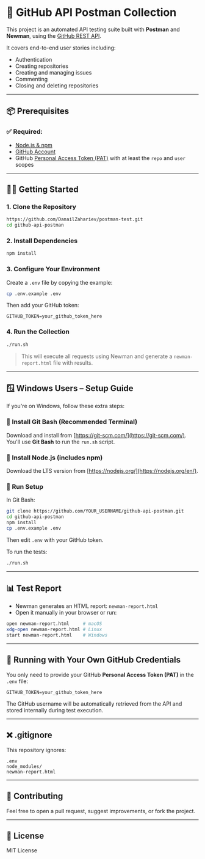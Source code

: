 # 🧪 GitHub API Postman Collection

This project is an automated API testing suite built with **Postman** and **Newman**, using the [GitHub REST API](https://docs.github.com/en/rest).

It covers end-to-end user stories including:
- Authentication
- Creating repositories
- Creating and managing issues
- Commenting
- Closing and deleting repositories

---

## 📦 Prerequisites

### ✅ Required:
- [Node.js & npm](https://nodejs.org)
- [GitHub Account](https://github.com/)
- GitHub [Personal Access Token (PAT)](https://github.com/settings/tokens) with at least the `repo` and `user` scopes

---

## 🧑‍💻 Getting Started

### 1. Clone the Repository

```bash
https://github.com/DanailZahariev/postman-test.git
cd github-api-postman
```

### 2. Install Dependencies

```bash
npm install
```

### 3. Configure Your Environment

Create a `.env` file by copying the example:

```bash
cp .env.example .env
```

Then add your GitHub token:

```env
GITHUB_TOKEN=your_github_token_here
```

### 4. Run the Collection

```bash
./run.sh
```

> This will execute all requests using Newman and generate a `newman-report.html` file with results.

---

## 🪟 Windows Users – Setup Guide

If you're on Windows, follow these extra steps:

### 🔹 Install Git Bash (Recommended Terminal)

Download and install from [https://git-scm.com/](https://git-scm.com/).  
You'll use **Git Bash** to run the `run.sh` script.

### 🔹 Install Node.js (includes npm)

Download the LTS version from [https://nodejs.org/](https://nodejs.org/en/).

### 🔹 Run Setup

In Git Bash:

```bash
git clone https://github.com/YOUR_USERNAME/github-api-postman.git
cd github-api-postman
npm install
cp .env.example .env
```

Then edit `.env` with your GitHub token.

To run the tests:

```bash
./run.sh
```

---

## 📊 Test Report

- Newman generates an HTML report: `newman-report.html`
- Open it manually in your browser or run:

```bash
open newman-report.html     # macOS
xdg-open newman-report.html # Linux
start newman-report.html    # Windows
```

---

## 🧪 Running with Your Own GitHub Credentials

You only need to provide your GitHub **Personal Access Token (PAT)** in the `.env` file:

```env
GITHUB_TOKEN=your_github_token_here
```

The GitHub username will be automatically retrieved from the API and stored internally during test execution.

---

## ❌ .gitignore

This repository ignores:

```gitignore
.env
node_modules/
newman-report.html
```

---

## 🙌 Contributing

Feel free to open a pull request, suggest improvements, or fork the project.

---

## 📝 License

MIT License

